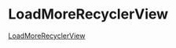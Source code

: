 # LoadMoreRecyclerView
[LoadMoreRecyclerView](https://github.com/yoonseongbok/LoadMoreRecyclerView/wiki)
